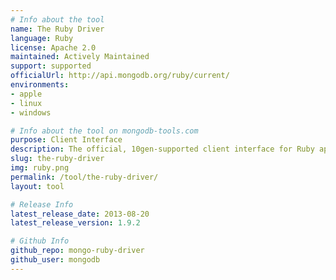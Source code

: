 ```yaml
---
# Info about the tool
name: The Ruby Driver
language: Ruby
license: Apache 2.0
maintained: Actively Maintained
support: supported
officialUrl: http://api.mongodb.org/ruby/current/
environments:
- apple
- linux
- windows

# Info about the tool on mongodb-tools.com
purpose: Client Interface
description: The official, 10gen-supported client interface for Ruby applications.
slug: the-ruby-driver
img: ruby.png
permalink: /tool/the-ruby-driver/
layout: tool

# Release Info
latest_release_date: 2013-08-20
latest_release_version: 1.9.2

# Github Info
github_repo: mongo-ruby-driver
github_user: mongodb
---
```


